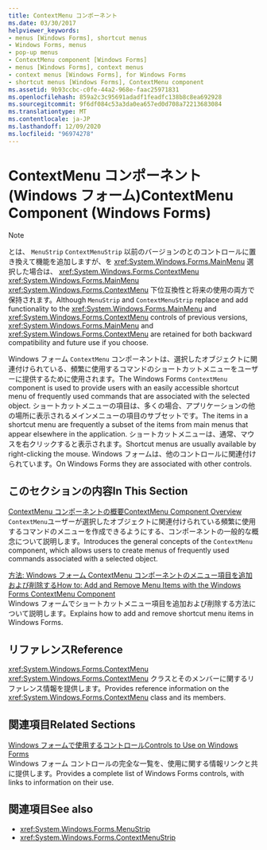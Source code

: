 ```yaml
---
title: ContextMenu コンポーネント
ms.date: 03/30/2017
helpviewer_keywords:
- menus [Windows Forms], shortcut menus
- Windows Forms, menus
- pop-up menus
- ContextMenu component [Windows Forms]
- menus [Windows Forms], context menus
- context menus [Windows Forms], for Windows Forms
- shortcut menus [Windows Forms], ContextMenu component
ms.assetid: 9b93ccbc-c0fe-44a2-968e-faac25971831
ms.openlocfilehash: 859a2c3c95691adadf1feadfc138b8c8ea692928
ms.sourcegitcommit: 9f6df084c53a3da0ea657ed0d708a72213683084
ms.translationtype: MT
ms.contentlocale: ja-JP
ms.lasthandoff: 12/09/2020
ms.locfileid: "96974278"
---
```

# <a name="contextmenu-component-windows-forms"></a><span data-ttu-id="f0bb7-102">ContextMenu コンポーネント (Windows フォーム)</span><span class="sxs-lookup"><span data-stu-id="f0bb7-102">ContextMenu Component (Windows Forms)</span></span>
> [!NOTE]
> <span data-ttu-id="f0bb7-103">とは、 `MenuStrip` `ContextMenuStrip` 以前のバージョンのとのコントロールに置き換えて機能を追加しますが、を <xref:System.Windows.Forms.MainMenu> 選択した場合は、 <xref:System.Windows.Forms.ContextMenu> <xref:System.Windows.Forms.MainMenu> <xref:System.Windows.Forms.ContextMenu> 下位互換性と将来の使用の両方で保持されます。</span><span class="sxs-lookup"><span data-stu-id="f0bb7-103">Although `MenuStrip` and `ContextMenuStrip` replace and add functionality to the <xref:System.Windows.Forms.MainMenu> and <xref:System.Windows.Forms.ContextMenu> controls of previous versions, <xref:System.Windows.Forms.MainMenu> and <xref:System.Windows.Forms.ContextMenu> are retained for both backward compatibility and future use if you choose.</span></span>  
  
 <span data-ttu-id="f0bb7-104">Windows フォーム `ContextMenu` コンポーネントは、選択したオブジェクトに関連付けられている、頻繁に使用するコマンドのショートカットメニューをユーザーに提供するために使用されます。</span><span class="sxs-lookup"><span data-stu-id="f0bb7-104">The Windows Forms `ContextMenu` component is used to provide users with an easily accessible shortcut menu of frequently used commands that are associated with the selected object.</span></span> <span data-ttu-id="f0bb7-105">ショートカットメニューの項目は、多くの場合、アプリケーションの他の場所に表示されるメインメニューの項目のサブセットです。</span><span class="sxs-lookup"><span data-stu-id="f0bb7-105">The items in a shortcut menu are frequently a subset of the items from main menus that appear elsewhere in the application.</span></span> <span data-ttu-id="f0bb7-106">ショートカットメニューは、通常、マウスを右クリックすると表示されます。</span><span class="sxs-lookup"><span data-stu-id="f0bb7-106">Shortcut menus are usually available by right-clicking the mouse.</span></span> <span data-ttu-id="f0bb7-107">Windows フォームは、他のコントロールに関連付けられています。</span><span class="sxs-lookup"><span data-stu-id="f0bb7-107">On Windows Forms they are associated with other controls.</span></span>  
  
## <a name="in-this-section"></a><span data-ttu-id="f0bb7-108">このセクションの内容</span><span class="sxs-lookup"><span data-stu-id="f0bb7-108">In This Section</span></span>  
 [<span data-ttu-id="f0bb7-109">ContextMenu コンポーネントの概要</span><span class="sxs-lookup"><span data-stu-id="f0bb7-109">ContextMenu Component Overview</span></span>](contextmenu-component-overview-windows-forms.md)  
 <span data-ttu-id="f0bb7-110">`ContextMenu`ユーザーが選択したオブジェクトに関連付けられている頻繁に使用するコマンドのメニューを作成できるようにする、コンポーネントの一般的な概念について説明します。</span><span class="sxs-lookup"><span data-stu-id="f0bb7-110">Introduces the general concepts of the `ContextMenu` component, which allows users to create menus of frequently used commands associated with a selected object.</span></span>  
  
 [<span data-ttu-id="f0bb7-111">方法: Windows フォーム ContextMenu コンポーネントのメニュー項目を追加および削除する</span><span class="sxs-lookup"><span data-stu-id="f0bb7-111">How to: Add and Remove Menu Items with the Windows Forms ContextMenu Component</span></span>](add-and-remove-menu-items-with-wf-contextmenu-component.md)  
 <span data-ttu-id="f0bb7-112">Windows フォームでショートカットメニュー項目を追加および削除する方法について説明します。</span><span class="sxs-lookup"><span data-stu-id="f0bb7-112">Explains how to add and remove shortcut menu items in Windows Forms.</span></span>  
  
## <a name="reference"></a><span data-ttu-id="f0bb7-113">リファレンス</span><span class="sxs-lookup"><span data-stu-id="f0bb7-113">Reference</span></span>  
 <xref:System.Windows.Forms.ContextMenu>  
 <span data-ttu-id="f0bb7-114"><xref:System.Windows.Forms.ContextMenu> クラスとそのメンバーに関するリファレンス情報を提供します。</span><span class="sxs-lookup"><span data-stu-id="f0bb7-114">Provides reference information on the <xref:System.Windows.Forms.ContextMenu> class and its members.</span></span>  
  
## <a name="related-sections"></a><span data-ttu-id="f0bb7-115">関連項目</span><span class="sxs-lookup"><span data-stu-id="f0bb7-115">Related Sections</span></span>  
 [<span data-ttu-id="f0bb7-116">Windows フォームで使用するコントロール</span><span class="sxs-lookup"><span data-stu-id="f0bb7-116">Controls to Use on Windows Forms</span></span>](controls-to-use-on-windows-forms.md)  
 <span data-ttu-id="f0bb7-117">Windows フォーム コントロールの完全な一覧を、使用に関する情報リンクと共に提供します。</span><span class="sxs-lookup"><span data-stu-id="f0bb7-117">Provides a complete list of Windows Forms controls, with links to information on their use.</span></span>  
  
## <a name="see-also"></a><span data-ttu-id="f0bb7-118">関連項目</span><span class="sxs-lookup"><span data-stu-id="f0bb7-118">See also</span></span>

- <xref:System.Windows.Forms.MenuStrip>
- <xref:System.Windows.Forms.ContextMenuStrip>

